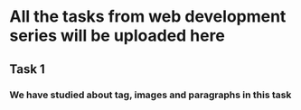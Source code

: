# All the tasks from web development series will be uploaded here


## Task 1
### We have studied about tag, images and paragraphs in this task
